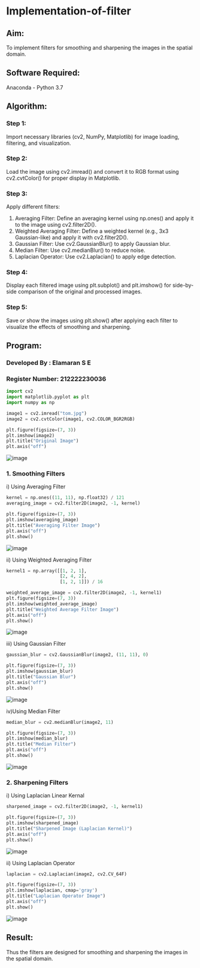 # Implementation-of-filter
## Aim:
To implement filters for smoothing and sharpening the images in the spatial domain.

## Software Required:
Anaconda - Python 3.7

## Algorithm:
### Step 1: 
Import necessary libraries (cv2, NumPy, Matplotlib) for image loading, filtering, and visualization.

### Step 2: 
Load the image using cv2.imread() and convert it to RGB format using cv2.cvtColor() for proper display in Matplotlib.

### Step 3: 
Apply different filters:
1. Averaging Filter: Define an averaging kernel using np.ones() and apply it to the image using cv2.filter2D().
2. Weighted Averaging Filter: Define a weighted kernel (e.g., 3x3 Gaussian-like) and apply it with cv2.filter2D().
3. Gaussian Filter: Use cv2.GaussianBlur() to apply Gaussian blur.
4. Median Filter: Use cv2.medianBlur() to reduce noise.
5. Laplacian Operator: Use cv2.Laplacian() to apply edge detection.
    

### Step 4: 
Display each filtered image using plt.subplot() and plt.imshow() for side-by-side comparison of the original and processed images.

### Step 5: 
Save or show the images using plt.show() after applying each filter to visualize the effects of smoothing and sharpening.

## Program:
### Developed By   : Elamaran S E
### Register Number: 212222230036

```python
import cv2
import matplotlib.pyplot as plt
import numpy as np

image1 = cv2.imread("tom.jpg")
image2 = cv2.cvtColor(image1, cv2.COLOR_BGR2RGB)

plt.figure(figsize=(7, 3))
plt.imshow(image2)
plt.title("Original Image")
plt.axis("off")
```
![image](https://github.com/user-attachments/assets/db5f3583-c966-45e4-a3ca-24e1870eaf73)


### 1. Smoothing Filters

i) Using Averaging Filter
```Python
kernel = np.ones((11, 11), np.float32) / 121
averaging_image = cv2.filter2D(image2, -1, kernel)

plt.figure(figsize=(7, 3))
plt.imshow(averaging_image)
plt.title("Averaging Filter Image")
plt.axis("off")
plt.show()
```
![image](https://github.com/user-attachments/assets/aed47ed0-bb8b-4199-ace1-05f999f3cb05)


ii) Using Weighted Averaging Filter
```Python
kernel1 = np.array([[1, 2, 1],
                    [2, 4, 2],
                    [1, 2, 1]]) / 16

weighted_average_image = cv2.filter2D(image2, -1, kernel1)
plt.figure(figsize=(7, 3))
plt.imshow(weighted_average_image)
plt.title("Weighted Average Filter Image")
plt.axis("off")
plt.show()
```
![image](https://github.com/user-attachments/assets/120a4c67-b006-418a-af62-5f75fecc3a1e)


iii) Using Gaussian Filter
```Python
gaussian_blur = cv2.GaussianBlur(image2, (11, 11), 0)

plt.figure(figsize=(7, 3))
plt.imshow(gaussian_blur)
plt.title("Gaussian Blur")
plt.axis("off")
plt.show()
```
![image](https://github.com/user-attachments/assets/4b124865-bb16-4746-a999-9fbb6d6469e7)


iv)Using Median Filter
```Python
median_blur = cv2.medianBlur(image2, 11)

plt.figure(figsize=(7, 3))
plt.imshow(median_blur)
plt.title("Median Filter")
plt.axis("off")
plt.show()

```
![image](https://github.com/user-attachments/assets/3568b07b-f914-4895-b530-4d405f6cab33)


### 2. Sharpening Filters
i) Using Laplacian Linear Kernal
```Python
sharpened_image = cv2.filter2D(image2, -1, kernel1)

plt.figure(figsize=(7, 3))
plt.imshow(sharpened_image)
plt.title("Sharpened Image (Laplacian Kernel)")
plt.axis("off")
plt.show()
```
![image](https://github.com/user-attachments/assets/4992a66f-cb28-4e3d-89ea-f926fda83341)


ii) Using Laplacian Operator
```Python
laplacian = cv2.Laplacian(image2, cv2.CV_64F)

plt.figure(figsize=(7, 3))
plt.imshow(laplacian, cmap='gray')
plt.title("Laplacian Operator Image")
plt.axis("off")
plt.show()

```
![image](https://github.com/user-attachments/assets/fe1c898c-42e7-40cf-ba78-7cbcb0336785)


## Result:
Thus the filters are designed for smoothing and sharpening the images in the spatial domain.
